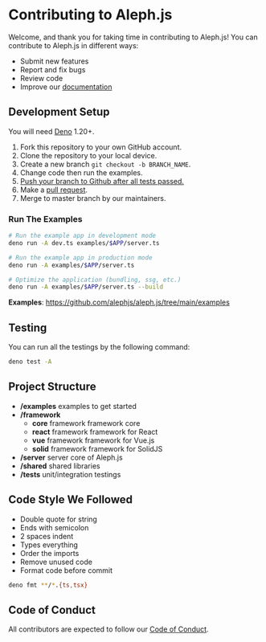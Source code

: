 # Contributing to Aleph.js

Welcome, and thank you for taking time in contributing to Aleph.js! You can contribute to Aleph.js in different ways:

- Submit new features
- Report and fix bugs
- Review code
- Improve our [documentation](https://github.com/alephjs/alephjs.org)

## Development Setup

You will need [Deno](https://deno.land/) 1.20+.

1. Fork this repository to your own GitHub account.
2. Clone the repository to your local device.
3. Create a new branch `git checkout -b BRANCH_NAME`.
4. Change code then run the examples.
5. [Push your branch to Github after all tests passed.](#Testing)
6. Make a [pull request](https://github.com/alephjs/aleph.js/pulls).
7. Merge to master branch by our maintainers.

### Run The Examples

```bash
# Run the example app in development mode
deno run -A dev.ts examples/$APP/server.ts

# Run the example app in production mode
deno run -A examples/$APP/server.ts

# Optimize the application (bundling, ssg, etc.)
deno run -A examples/$APP/server.ts --build
```

**Examples**: https://github.com/alephjs/aleph.js/tree/main/examples

## Testing

You can run all the testings by the following command:

```bash
deno test -A
```

## Project Structure

- **/examples** examples to get started
- **/framework**
  - **core** framework framework core
  - **react** framework framework for React
  - **vue** framework framework for Vue.js
  - **solid** framework framework for SolidJS
- **/server** server core of Aleph.js
- **/shared** shared libraries
- **/tests** unit/integration testings

## Code Style We Followed

- Double quote for string
- Ends with semicolon
- 2 spaces indent
- Types everything
- Order the imports
- Remove unused code
- Format code before commit

```bash
deno fmt **/*.{ts,tsx}
```

## Code of Conduct

All contributors are expected to follow our [Code of Conduct](CODE_OF_CONDUCT.md).
